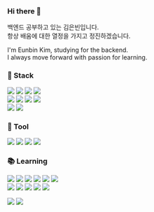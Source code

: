 ### Hi there 👋

백엔드 공부하고 있는 김은빈입니다.<br>
항상 배움에 대한 열정을 가지고 정진하겠습니다.<br>

I'm Eunbin Kim, studying for the backend.<br>
I always move forward with passion for learning.<br>

<h3>🚀 Stack</h3>

<p>
  <img src="https://img.shields.io/badge/C-A8B9CC?style=flat-square&logo=C&logoColor=white"/>
  <img src="https://img.shields.io/badge/C++-00599C?style=flat-square&logo=C++&logoColor=white"/>
  <img src="https://img.shields.io/badge/Java-007396?style=flat-square&logo=Java&logoColor=white"/>
  <img src="https://img.shields.io/badge/Kotlin-7F52FF?style=flat-square&logo=Kotlin&logoColor=white"/>
  <br>
  <img src="https://img.shields.io/badge/Spring Boot-6DB33F?style=flat-square&logo=Spring&logoColor=white"/>
  <img src="https://img.shields.io/badge/MySQL-4479A1?style=flat-square&logo=MySQL&logoColor=white"/>
  <img src="https://img.shields.io/badge/Querydsl-0089CF?style=flat-square&logoColor=white"/>
  <img src="https://img.shields.io/badge/Oracle-E61845?style=flat-square&logo=Oracle&logoColor=white"/>
  <br>
  <img src="https://img.shields.io/badge/AWS-232F3E?style=flat-square&logo=Amazon-AWS&logoColor=white"/>
  <img src="https://img.shields.io/badge/Docker-2496ED?style=flat-square&logo=Docker&logoColor=white"/>
</p>

<h3>🧰 Tool</h3>
<p>
  <img src="https://img.shields.io/badge/IntelliJ IDEA-000000?style=flat-square&logo=IntelliJ IDEA&logoColor=white"/>
  <img src="https://img.shields.io/badge/GitKraken-179287?style=flat-square&logo=GitKraken&logoColor=white"/>
  <img src="https://img.shields.io/badge/VS Code-007ACC?style=flat-square&logo=Visual Studio Code&logoColor=white"/>
  <img src="https://img.shields.io/badge/Visual Studio-A06FFB?style=flat-square&logo=Visual Studio&logoColor=white"/>
</p>

<h3>📚 Learning</h3>
<p>
  <img src="https://img.shields.io/badge/GraphQL-E434AA?style=flat-square&logo=GraphQL&logoColor=white"/>
    <img src="https://img.shields.io/badge/PostgreSQL-4169E1?style=flat-square&logo=PostgreSQL&logoColor=white"/>
  <img src="https://img.shields.io/badge/Redis-F01440?style=flat-square&logo=Redis&logoColor=white"/>
  <img src="https://img.shields.io/badge/RabbitMQ-FF6600?style=flat-square&logo=RabbitMQ&logoColor=white"/>
  <img src="https://img.shields.io/badge/Apache Kafka-231F20?style=flat-square&logo=Apache Kafka&logoColor=white"/>
  <img src="https://img.shields.io/badge/Kubernetes-326CE5?style=flat-square&logo=Kubernetes&logoColor=white"/>
    <br>
  <img src="https://img.shields.io/badge/Go-00ADD8?style=flat-square&logo=Go&logoColor=white"/>
  <img src="https://img.shields.io/badge/Python-3776AB?style=flat-square&logo=Python&logoColor=white"/>
  <img src="https://img.shields.io/badge/TypeScript-3178C6?style=flat-square&logo=TypeScript&logoColor=white"/>
  <img src="https://img.shields.io/badge/Jira-0052CC?style=flat-square&logo=Jira&logoColor=white"/>
  
  <img src="https://img.shields.io/badge/nginx-0D9358?style=flat-square&logo=nginx&logoColor=white"/>
</p>

<a href="https://wakatime.com/@ee730fb1-0770-4aaf-8b42-b3d1862593e6"><img src="https://wakatime.com/badge/user/ee730fb1-0770-4aaf-8b42-b3d1862593e6.svg"/></a>
<a href="https://solved.ac/profile/dopppp"><img src="http://mazassumnida.wtf/api/mini/generate_badge?boj=dopppp"/></a>
